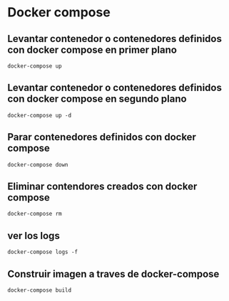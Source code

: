 # Docker compose


## Levantar contenedor o contenedores definidos con docker compose en primer plano

```
docker-compose up
```
## Levantar contenedor o contenedores definidos con docker compose en segundo plano

```
docker-compose up -d
```

## Parar contenedores definidos con docker compose
```
docker-compose down
```

## Eliminar contendores creados con docker compose
```
docker-compose rm
```


## ver los logs
```
docker-compose logs -f
```


## Construir imagen a traves de docker-compose
```
docker-compose build
```

